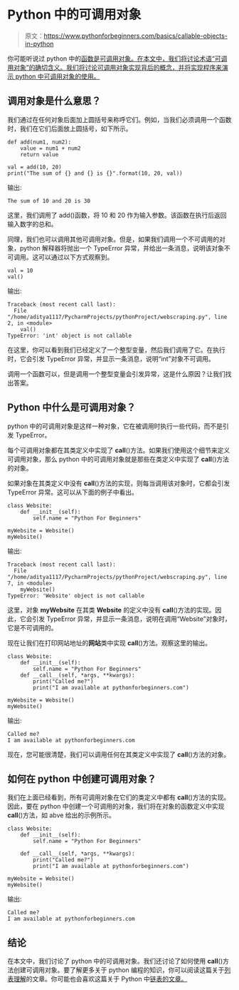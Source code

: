 # Python 中的可调用对象

> 原文：<https://www.pythonforbeginners.com/basics/callable-objects-in-python>

你可能听说过 python 中的[函数是可调用对象。在本文中，我们将讨论术语“可调用对象”的确切含义。我们将讨论可调用对象实现背后的概念，并将实现程序来演示 python 中可调用对象的使用。](https://www.pythonforbeginners.com/basics/python-functions-cheat-sheet)

## 调用对象是什么意思？

我们通过在任何对象后面加上圆括号来称呼它们。例如，当我们必须调用一个函数时，我们在它们后面放上圆括号，如下所示。

```
def add(num1, num2):
    value = num1 + num2
    return value

val = add(10, 20)
print("The sum of {} and {} is {}".format(10, 20, val))
```

输出:

```
The sum of 10 and 20 is 30
```

这里，我们调用了 add()函数，将 10 和 20 作为输入参数。该函数在执行后返回输入数字的总和。

同理，我们也可以调用其他可调用对象。但是，如果我们调用一个不可调用的对象，python 解释器将抛出一个 TypeError 异常，并给出一条消息，说明该对象不可调用。这可以通过以下方式观察到。

```
val = 10
val()
```

输出:

```
Traceback (most recent call last):
  File "/home/aditya1117/PycharmProjects/pythonProject/webscraping.py", line 2, in <module>
    val()
TypeError: 'int' object is not callable 
```

在这里，你可以看到我们已经定义了一个整型变量，然后我们调用了它。在执行时，它会引发 TypeError 异常，并显示一条消息，说明“int”对象不可调用。

调用一个函数可以，但是调用一个整型变量会引发异常，这是什么原因？让我们找出答案。

## Python 中什么是可调用对象？

python 中的可调用对象是这样一种对象，它在被调用时执行一些代码，而不是引发 TypeError。

每个可调用对象都在其类定义中实现了 __call__()方法。如果我们使用这个细节来定义可调用对象，那么 python 中的可调用对象就是那些在类定义中实现了 __call__()方法的对象。

如果对象在其类定义中没有 __call__()方法的实现，则每当调用该对象时，它都会引发 TypeError 异常。这可以从下面的例子中看出。

```
class Website:
    def __init__(self):
        self.name = "Python For Beginners"

myWebsite = Website()
myWebsite() 
```

输出:

```
Traceback (most recent call last):
  File "/home/aditya1117/PycharmProjects/pythonProject/webscraping.py", line 7, in <module>
    myWebsite()
TypeError: 'Website' object is not callable
```

这里，对象 **myWebsite** 在其类 **Website** 的定义中没有 __call__()方法的实现。因此，它会引发 TypeError 异常，并显示一条消息，说明在调用“Website”对象时，它是不可调用的。

现在让我们在打印网站地址的**网站**类中实现 __call__()方法。观察这里的输出。

```
class Website:
    def __init__(self):
        self.name = "Python For Beginners"
    def __call__(self, *args, **kwargs):
        print("Called me?")
        print("I am available at pythonforbeginners.com")

myWebsite = Website()
myWebsite() 
```

输出:

```
Called me?
I am available at pythonforbeginners.com 
```

现在，您可能很清楚，我们可以调用任何在其类定义中实现了 __call__()方法的对象。

## 如何在 python 中创建可调用对象？

我们在上面已经看到，所有可调用对象在它们的类定义中都有 __call__()方法的实现。因此，要在 python 中创建一个可调用的对象，我们将在对象的函数定义中实现 __call__()方法，如 abve 给出的示例所示。

```
class Website:
    def __init__(self):
        self.name = "Python For Beginners"

    def __call__(self, *args, **kwargs):
        print("Called me?")
        print("I am available at pythonforbeginners.com")

myWebsite = Website()
myWebsite() 
```

输出:

```
Called me?
I am available at pythonforbeginners.com 
```

## 结论

在本文中，我们讨论了 python 中的可调用对象。我们还讨论了如何使用 __call__()方法创建可调用对象。要了解更多关于 python 编程的知识，你可以阅读这篇关于[列表理解](https://www.pythonforbeginners.com/basics/list-comprehensions-in-python)的文章。你可能也会喜欢这篇关于 Python 中[链表的文章。](https://www.pythonforbeginners.com/lists/linked-list-in-python)